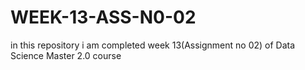 # WEEK-13-ASS-N0-02
 in this repository i am completed week 13(Assignment no 02) of Data Science Master 2.0 course
